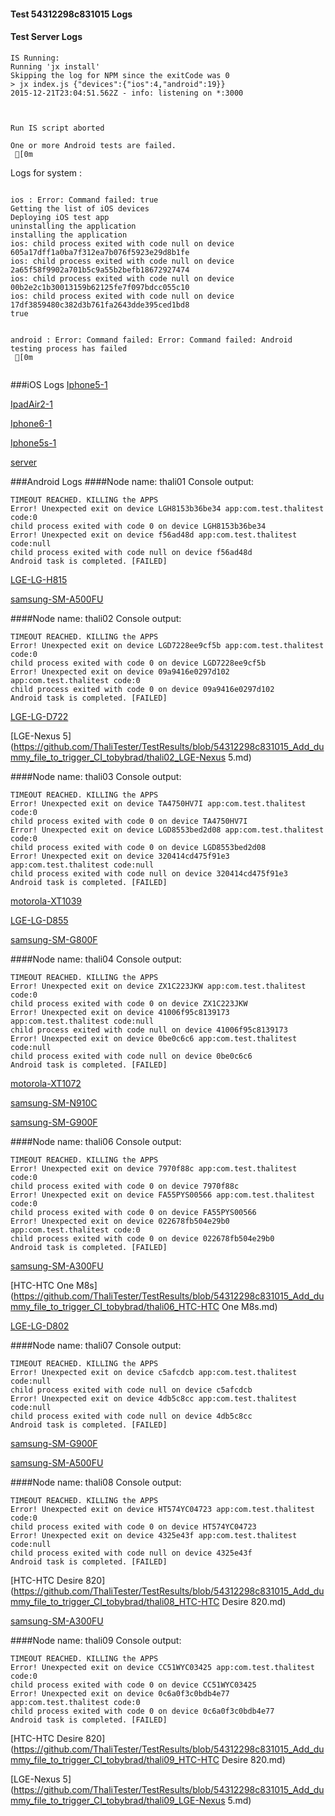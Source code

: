 #### Test 54312298c831015 Logs

#### Test Server Logs
```
IS Running:
Running 'jx install'
Skipping the log for NPM since the exitCode was 0
> jx index.js {"devices":{"ios":4,"android":19}}
2015-12-21T23:04:51.562Z - info: listening on *:3000


 
Run IS script aborted
 
One or more Android tests are failed.
 [0m

```


Logs for system : 
```

ios : Error: Command failed: true
Getting the list of iOS devices 
Deploying iOS test app 
uninstalling the application 
installing the application 
ios: child process exited with code null on device 605a17dff1a0ba7f312ea7b076f5923e29d8b1fe 
ios: child process exited with code null on device 2a65f58f9902a701b5c9a55b2befb18672927474 
ios: child process exited with code null on device 00b2e2c1b30013159b62125fe7f097bdcc055c10 
ios: child process exited with code null on device 17df3859480c382d3b761fa2643dde395ced1bd8 
true


android : Error: Command failed: Error: Command failed: Android testing process has failed
 [0m


```
###iOS Logs
[Iphone5-1](https://github.com/ThaliTester/TestResults/blob/54312298c831015_Add_dummy_file_to_trigger_CI_tobybrad/iOS_Iphone5-1.md)

[IpadAir2-1](https://github.com/ThaliTester/TestResults/blob/54312298c831015_Add_dummy_file_to_trigger_CI_tobybrad/iOS_IpadAir2-1.md)

[Iphone6-1](https://github.com/ThaliTester/TestResults/blob/54312298c831015_Add_dummy_file_to_trigger_CI_tobybrad/iOS_Iphone6-1.md)

[Iphone5s-1](https://github.com/ThaliTester/TestResults/blob/54312298c831015_Add_dummy_file_to_trigger_CI_tobybrad/iOS_Iphone5s-1.md)

[server](https://github.com/ThaliTester/TestResults/blob/54312298c831015_Add_dummy_file_to_trigger_CI_tobybrad/iOS_server.md)


###Android Logs
####Node name: thali01
Console output:
```
TIMEOUT REACHED. KILLING the APPS
Error! Unexpected exit on device LGH8153b36be34 app:com.test.thalitest code:0 
child process exited with code 0 on device LGH8153b36be34 
Error! Unexpected exit on device f56ad48d app:com.test.thalitest code:null 
child process exited with code null on device f56ad48d 
Android task is completed. [FAILED]
```
[LGE-LG-H815](https://github.com/ThaliTester/TestResults/blob/54312298c831015_Add_dummy_file_to_trigger_CI_tobybrad/thali01_LGE-LG-H815.md)

[samsung-SM-A500FU](https://github.com/ThaliTester/TestResults/blob/54312298c831015_Add_dummy_file_to_trigger_CI_tobybrad/thali01_samsung-SM-A500FU.md)

####Node name: thali02
Console output:
```
TIMEOUT REACHED. KILLING the APPS
Error! Unexpected exit on device LGD7228ee9cf5b app:com.test.thalitest code:0 
child process exited with code 0 on device LGD7228ee9cf5b 
Error! Unexpected exit on device 09a9416e0297d102 app:com.test.thalitest code:0 
child process exited with code 0 on device 09a9416e0297d102 
Android task is completed. [FAILED]
```
[LGE-LG-D722](https://github.com/ThaliTester/TestResults/blob/54312298c831015_Add_dummy_file_to_trigger_CI_tobybrad/thali02_LGE-LG-D722.md)

[LGE-Nexus 5](https://github.com/ThaliTester/TestResults/blob/54312298c831015_Add_dummy_file_to_trigger_CI_tobybrad/thali02_LGE-Nexus 5.md)

####Node name: thali03
Console output:
```
TIMEOUT REACHED. KILLING the APPS
Error! Unexpected exit on device TA4750HV7I app:com.test.thalitest code:0 
child process exited with code 0 on device TA4750HV7I 
Error! Unexpected exit on device LGD8553bed2d08 app:com.test.thalitest code:0 
child process exited with code 0 on device LGD8553bed2d08 
Error! Unexpected exit on device 320414cd475f91e3 app:com.test.thalitest code:null 
child process exited with code null on device 320414cd475f91e3 
Android task is completed. [FAILED]
```
[motorola-XT1039](https://github.com/ThaliTester/TestResults/blob/54312298c831015_Add_dummy_file_to_trigger_CI_tobybrad/thali03_motorola-XT1039.md)

[LGE-LG-D855](https://github.com/ThaliTester/TestResults/blob/54312298c831015_Add_dummy_file_to_trigger_CI_tobybrad/thali03_LGE-LG-D855.md)

[samsung-SM-G800F](https://github.com/ThaliTester/TestResults/blob/54312298c831015_Add_dummy_file_to_trigger_CI_tobybrad/thali03_samsung-SM-G800F.md)

####Node name: thali04
Console output:
```
TIMEOUT REACHED. KILLING the APPS
Error! Unexpected exit on device ZX1C223JKW app:com.test.thalitest code:0 
child process exited with code 0 on device ZX1C223JKW 
Error! Unexpected exit on device 41006f95c8139173 app:com.test.thalitest code:null 
child process exited with code null on device 41006f95c8139173 
Error! Unexpected exit on device 0be0c6c6 app:com.test.thalitest code:null 
child process exited with code null on device 0be0c6c6 
Android task is completed. [FAILED]
```
[motorola-XT1072](https://github.com/ThaliTester/TestResults/blob/54312298c831015_Add_dummy_file_to_trigger_CI_tobybrad/thali04_motorola-XT1072.md)

[samsung-SM-N910C](https://github.com/ThaliTester/TestResults/blob/54312298c831015_Add_dummy_file_to_trigger_CI_tobybrad/thali04_samsung-SM-N910C.md)

[samsung-SM-G900F](https://github.com/ThaliTester/TestResults/blob/54312298c831015_Add_dummy_file_to_trigger_CI_tobybrad/thali04_samsung-SM-G900F.md)

####Node name: thali06
Console output:
```
TIMEOUT REACHED. KILLING the APPS
Error! Unexpected exit on device 7970f88c app:com.test.thalitest code:0 
child process exited with code 0 on device 7970f88c 
Error! Unexpected exit on device FA55PYS00566 app:com.test.thalitest code:0 
child process exited with code 0 on device FA55PYS00566 
Error! Unexpected exit on device 022678fb504e29b0 app:com.test.thalitest code:0 
child process exited with code 0 on device 022678fb504e29b0 
Android task is completed. [FAILED]
```
[samsung-SM-A300FU](https://github.com/ThaliTester/TestResults/blob/54312298c831015_Add_dummy_file_to_trigger_CI_tobybrad/thali06_samsung-SM-A300FU.md)

[HTC-HTC One M8s](https://github.com/ThaliTester/TestResults/blob/54312298c831015_Add_dummy_file_to_trigger_CI_tobybrad/thali06_HTC-HTC One M8s.md)

[LGE-LG-D802](https://github.com/ThaliTester/TestResults/blob/54312298c831015_Add_dummy_file_to_trigger_CI_tobybrad/thali06_LGE-LG-D802.md)

####Node name: thali07
Console output:
```
TIMEOUT REACHED. KILLING the APPS
Error! Unexpected exit on device c5afcdcb app:com.test.thalitest code:null 
child process exited with code null on device c5afcdcb 
Error! Unexpected exit on device 4db5c8cc app:com.test.thalitest code:null 
child process exited with code null on device 4db5c8cc 
Android task is completed. [FAILED]
```
[samsung-SM-G900F](https://github.com/ThaliTester/TestResults/blob/54312298c831015_Add_dummy_file_to_trigger_CI_tobybrad/thali07_samsung-SM-G900F.md)

[samsung-SM-A500FU](https://github.com/ThaliTester/TestResults/blob/54312298c831015_Add_dummy_file_to_trigger_CI_tobybrad/thali07_samsung-SM-A500FU.md)

####Node name: thali08
Console output:
```
TIMEOUT REACHED. KILLING the APPS
Error! Unexpected exit on device HT574YC04723 app:com.test.thalitest code:0 
child process exited with code 0 on device HT574YC04723 
Error! Unexpected exit on device 4325e43f app:com.test.thalitest code:null 
child process exited with code null on device 4325e43f 
Android task is completed. [FAILED]
```
[HTC-HTC Desire 820](https://github.com/ThaliTester/TestResults/blob/54312298c831015_Add_dummy_file_to_trigger_CI_tobybrad/thali08_HTC-HTC Desire 820.md)

[samsung-SM-A300FU](https://github.com/ThaliTester/TestResults/blob/54312298c831015_Add_dummy_file_to_trigger_CI_tobybrad/thali08_samsung-SM-A300FU.md)

####Node name: thali09
Console output:
```
TIMEOUT REACHED. KILLING the APPS
Error! Unexpected exit on device CC51WYC03425 app:com.test.thalitest code:0 
child process exited with code 0 on device CC51WYC03425 
Error! Unexpected exit on device 0c6a0f3c0bdb4e77 app:com.test.thalitest code:0 
child process exited with code 0 on device 0c6a0f3c0bdb4e77 
Android task is completed. [FAILED]
```
[HTC-HTC Desire 820](https://github.com/ThaliTester/TestResults/blob/54312298c831015_Add_dummy_file_to_trigger_CI_tobybrad/thali09_HTC-HTC Desire 820.md)

[LGE-Nexus 5](https://github.com/ThaliTester/TestResults/blob/54312298c831015_Add_dummy_file_to_trigger_CI_tobybrad/thali09_LGE-Nexus 5.md)




